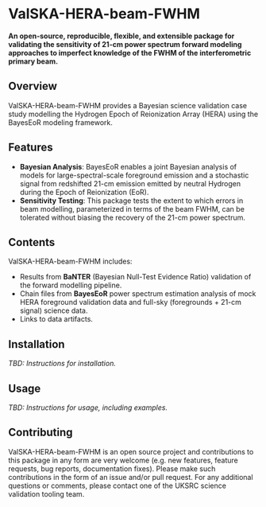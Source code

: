 # ValSKA-HERA-beam-FWHM

**An open-source, reproducible, flexible, and extensible package for validating the sensitivity of 21-cm power spectrum forward modeling approaches to imperfect knowledge of the FWHM of the interferometric primary beam.**

## Overview

ValSKA-HERA-beam-FWHM provides a Bayesian science validation case study modelling the Hydrogen Epoch of Reionization Array (HERA) using the BayesEoR modeling framework. 

## Features

- **Bayesian Analysis**: BayesEoR enables a joint Bayesian analysis of models for large-spectral-scale foreground emission and a stochastic signal from redshifted 21-cm emission emitted by neutral Hydrogen during the Epoch of Reionization (EoR).
- **Sensitivity Testing**: This package tests the extent to which errors in beam modelling, parameterized in terms of the beam FWHM, can be tolerated without biasing the recovery of the 21-cm power spectrum.

## Contents

ValSKA-HERA-beam-FWHM includes:
- Results from **BaNTER** (Bayesian Null-Test Evidence Ratio) validation of the forward modelling pipeline.
- Chain files from **BayesEoR** power spectrum estimation analysis of mock HERA foreground validation data and full-sky (foregrounds + 21-cm signal) science data.
- Links to data artifacts.

## Installation

*TBD: Instructions for installation.*

## Usage

*TBD: Instructions for usage, including examples.*

## Contributing

ValSKA-HERA-beam-FWHM is an open source project and contributions to this package in any form are very welcome (e.g. new features, feature requests, bug reports, documentation fixes). Please make such contributions in the form of an issue and/or pull request. For any additional questions or comments, please contact one of the UKSRC science validation tooling team.
